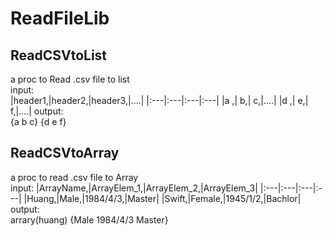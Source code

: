 # ReadFileLib
## ReadCSVtoList
a proc to Read .csv file to list  
input:  
|header1,|header2,|header3,|....|
|:---|:---|:---|:---|
|a      ,|      b,|      c,|....|
|d      ,|      e,|      f,|....|
output:  
{a b c} {d e f}  
## ReadCSVtoArray
a proc to read .csv file to Array  
input:
|ArrayName,|ArrayElem_1,|ArrayElem_2,|ArrayElem_3|
|:---|:---|:---|:---|
|Huang,|Male,|1984/4/3,|Master|
|Swift,|Female,|1945/1/2,|Bachlor|
output:  
arrary(huang) {Male 1984/4/3 Master}  
